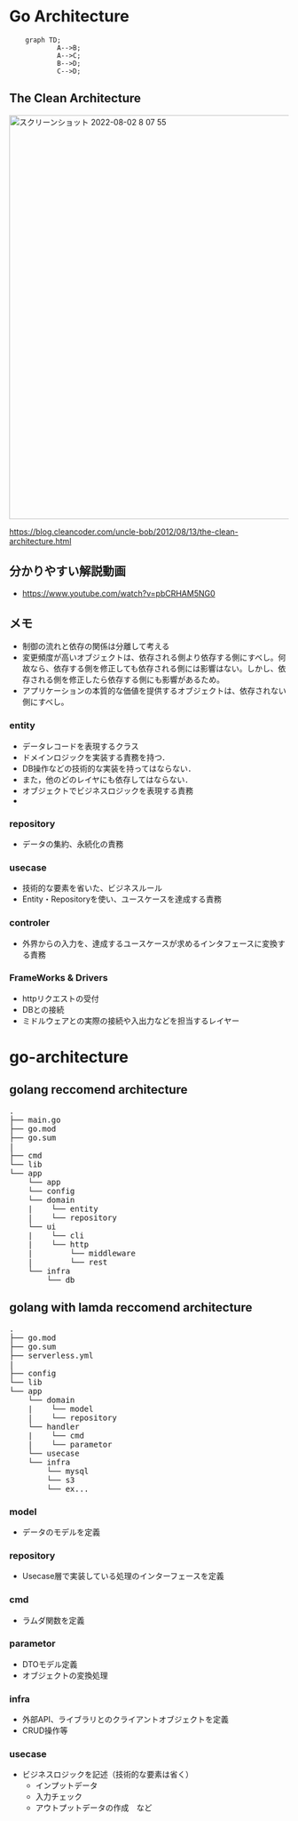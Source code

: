 # Go Architecture

```mermaid
    graph TD;
            A-->B;
            A-->C;
            B-->D;
            C-->D;
```
## The Clean Architecture
<img width="727" alt="スクリーンショット 2022-08-02 8 07 55" src="https://user-images.githubusercontent.com/65061306/182260133-19be1a99-0285-46b8-af65-12577a9e1158.png">

https://blog.cleancoder.com/uncle-bob/2012/08/13/the-clean-architecture.html


## 分かりやすい解説動画
- https://www.youtube.com/watch?v=pbCRHAM5NG0

## メモ
- 制御の流れと依存の関係は分離して考える
- 変更頻度が高いオブジェクトは、依存される側より依存する側にすべし。何故なら、依存する側を修正しても依存される側には影響はない。しかし、依存される側を修正したら依存する側にも影響があるため。
- アプリケーションの本質的な価値を提供するオブジェクトは、依存されない側にすべし。

### entity
- データレコードを表現するクラス
- ドメインロジックを実装する責務を持つ．
- DB操作などの技術的な実装を持ってはならない．
- また，他のどのレイヤにも依存してはならない．
- オブジェクトでビジネスロジックを表現する責務
- 

### repository
- データの集約、永続化の責務

### usecase
- 技術的な要素を省いた、ビジネスルール
- Entity・Repositoryを使い、ユースケースを達成する責務

### controler
- 外界からの入力を、達成するユースケースが求めるインタフェースに変換する責務
 
### FrameWorks & Drivers
- httpリクエストの受付
- DBとの接続
- ミドルウェアとの実際の接続や入出力などを担当するレイヤー

# go-architecture

## golang reccomend architecture

<pre>
.
├── main.go
├── go.mod
├── go.sum
|
├── cmd
└── lib
└── app
    └── app
    └── config
    └── domain
    |    └── entity
    |    └── repository
    └── ui  
    |    └── cli
    |    └── http     
    |        └── middleware
    |        └── rest 
    └── infra
        └── db
</pre>

## golang with lamda reccomend architecture 

<pre>
.
├── go.mod
├── go.sum
├── serverless.yml
|
├── config
└── lib
└── app
    └── domain
    |    └── model
    |    └── repository
    └── handler
    |    └── cmd
    |    └── parametor
    └── usecase  
    └── infra
        └── mysql
        └── s3
        └── ex...
</pre>


### model
- データのモデルを定義

### repository
- Usecase層で実装している処理のインターフェースを定義

### cmd
- ラムダ関数を定義
 
### parametor
- DTOモデル定義
- オブジェクトの変換処理

### infra
- 外部API、ライブラリとのクライアントオブジェクトを定義
- CRUD操作等

### usecase
- ビジネスロジックを記述（技術的な要素は省く）
    - インプットデータ
    - 入力チェック
    - アウトプットデータの作成　など
